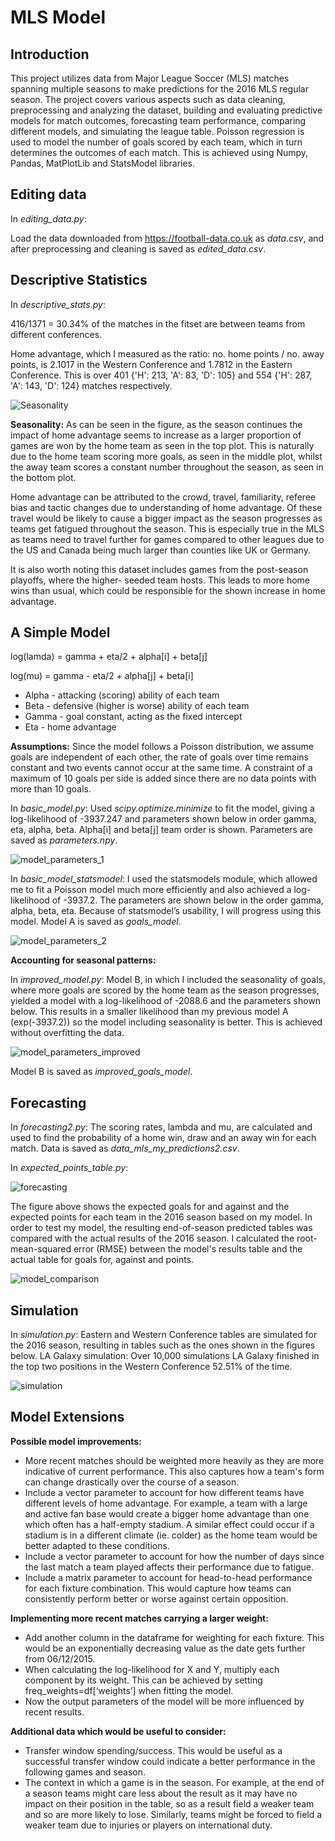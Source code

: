 # MLS Model

## Introduction

This project utilizes data from Major League Soccer (MLS) matches spanning multiple seasons to make predictions for the 2016 MLS regular season. The project covers various aspects such as data cleaning, preprocessing and analyzing the dataset, building and evaluating predictive models for match outcomes, forecasting team performance, comparing different models, and simulating the league table. Poisson regression is used to model the number of goals scored by each team, which in turn determines the outcomes of each match. This is achieved using Numpy, Pandas, MatPlotLib and StatsModel libraries.

## Editing data

In *editing_data.py*:

Load the data downloaded from https://football-data.co.uk as *data.csv*, and after preprocessing and cleaning is saved as *edited_data.csv*.

## Descriptive Statistics

In *descriptive_stats.py*:

416/1371 = 30.34% of the matches in the fitset are between teams from different conferences.

Home advantage, which I measured as the ratio: no. home points / no. away points, is 2.1017 in the Western Conference and 1.7812 in the Eastern Conference. This is over 401 {'H': 213, 'A': 83, 'D': 105} and 554 {'H': 287, 'A': 143, 'D': 124} matches respectively.

![Seasonality](./Other/photos/seasonality.png)

**Seasonality:**
As can be seen in the figure, as the season continues the impact of home advantage seems to increase as a larger proportion of games are won by the home team as seen in the top plot. This is naturally due to the home team scoring more goals, as seen in the middle plot, whilst the away team scores a constant number throughout the season, as seen in the bottom plot.

Home advantage can be attributed to the crowd, travel, familiarity, referee bias and tactic changes due to understanding of home advantage. Of these travel would be likely to cause a bigger impact as the season progresses as teams get fatigued throughout the season. This is especially true in the MLS as teams need to travel further for games compared to other leagues due to the US and Canada being much larger than counties like UK or Germany.

It is also worth noting this dataset includes games from the post-season playoffs, where the higher- seeded team hosts. This leads to more home wins than usual, which could be responsible for the shown increase in home advantage.

## A Simple Model

log(lamda) = gamma + eta/2 + alpha[i] + beta[j]

log(mu) = gamma - eta/2 + alpha[j] + beta[i]

- Alpha - attacking (scoring) ability of each team
- Beta - defensive (higher is worse) ability of each team
- Gamma - goal constant, acting as the fixed intercept
- Eta - home advantage

**Assumptions:**
Since the model follows a Poisson distribution, we assume goals are independent of each other, the rate of goals over time remains constant and two events cannot occur at the same time.
A constraint of a maximum of 10 goals per side is added since there are no data points with more than 10 goals.

In *basic_model.py*:
Used *scipy.optimize.minimize* to fit the model, giving a log-likelihood of -3937.247 and parameters shown below in order gamma, eta, alpha, beta. Alpha[i] and beta[j] team order is shown. Parameters are saved as *parameters.npy*.

![model_parameters_1](./Other/photos/model_parameters_1.png)

In *basic_model_statsmodel*:
I used the statsmodels module, which allowed me to fit a Poisson model much more efficiently and also achieved a log-likelihood of -3937.2. The parameters are shown below in the order gamma, alpha, beta, eta. Because of statsmodel’s usability, I will progress using this model.
Model A is saved as *goals_model*.

![model_parameters_2](./Other/photos/model_parameters_2.png)

**Accounting for seasonal patterns:**

In *improved_model.py*:
Model B, in which I included the seasonality of goals, where more goals are scored by the home team as the season progresses, yielded a model with a log-likelihood of -2088.6 and the parameters shown below. This results in a smaller likelihood than my previous model A (exp(-3937.2)) so the model including seasonality is better. This is achieved without overfitting the data.

![model_parameters_improved](./Other/photos/model_parameters_improved.png)

Model B is saved as *improved_goals_model*.

## Forecasting

In *forecasting2.py*:
The scoring rates, lambda and mu, are calculated and used to find the probability of a home win, draw and an away win for each match. Data is saved as *data_mls_my_predictions2.csv*.

In *expected_points_table.py*:

![forecasting](./Other/photos/forecasting.png)

The figure above shows the expected goals for and against and the expected points for each team in the 2016 season based on my model. In order to test my model, the resulting end-of-season predicted tables was compared with the actual results of the 2016 season. I calculated the root-mean-squared error (RMSE) between the model's results table and the actual table for goals for, against and points.

![model_comparison](./Other/photos/model_comparison.png)

## Simulation

In *simulation.py*:
Eastern and Western Conference tables are simulated for the 2016 season, resulting in tables such as the ones shown in the figures below.
LA Galaxy simulation:
Over 10,000 simulations LA Galaxy finished in the top two positions in the Western Conference 52.51% of the time.

![simulation](./Other/photos/simulation.png)

## Model Extensions

**Possible model improvements:**
- More recent matches should be weighted more heavily as they are more indicative of current
performance. This also captures how a team's form can change drastically over the course of a
season.
- Include a vector parameter to account for how different teams have different levels of home advantage. For example, a team with a large and active fan base would create a bigger home advantage than one which often has a half-empty stadium. A similar effect could occur if a stadium is in a different climate (ie. colder) as the home team would be better adapted to these conditions.
- Include a vector parameter to account for how the number of days since the last match a team played affects their performance due to fatigue.
- Include a matrix parameter to account for head-to-head performance for each fixture combination. This would capture how teams can consistently perform better or worse against certain opposition.

**Implementing more recent matches carrying a larger weight:**
- Add another column in the dataframe for weighting for each fixture. This would be an
exponentially decreasing value as the date gets further from 06/12/2015.
- When calculating the log-likelihood for X and Y, multiply each component by its weight. This can
be achieved by setting freq_weights=df[‘weights’] when fitting the model.
- Now the output parameters of the model will be more influenced by recent results.

**Additional data which would be useful to consider:**
- Transfer window spending/success. This would be useful as a successful transfer window could
indicate a better performance in the following games and season.
- The context in which a game is in the season. For example, at the end of a season teams might
care less about the result as it may have no impact on their position in the table, so as a result field a weaker team and so are more likely to lose. Similarly, teams might be forced to field a weaker team due to injuries or players on international duty.
